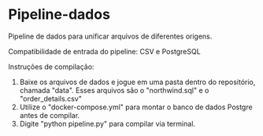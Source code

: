 # Pipeline-dados

Pipeline de dados para unificar arquivos de diferentes origens.

Compatibilidade de entrada do pipeline: CSV e PostgreSQL

Instruções de compilação:

1. Baixe os arquivos de dados e jogue em uma pasta dentro do repositório, chamada "data". Esses arquivos são o "northwind.sql" e o "order_details.csv"
2. Utilize o "docker-compose.yml" para montar o banco de dados Postgre antes de compilar.
3. Digite "python pipeline.py" para compilar via terminal.
